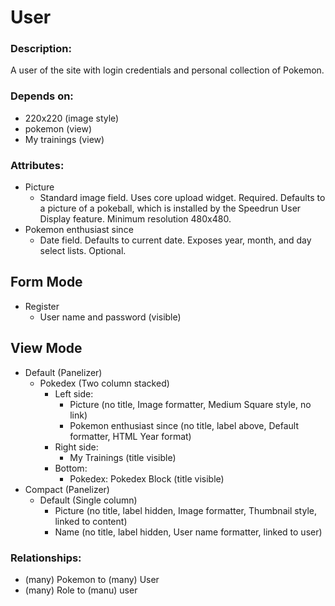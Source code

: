 # User

### Description:
A user of the site with login credentials and personal collection of Pokemon.

### Depends on:
- 220x220 (image style)
- pokemon (view)
- My trainings (view)

### Attributes:

* Picture
    - Standard image field. Uses core upload widget. Required. Defaults to a
      picture of a pokeball, which is installed by the Speedrun User Display
      feature. Minimum resolution 480x480.
* Pokemon enthusiast since
    - Date field. Defaults to current date. Exposes year, month, and day select
      lists. Optional.

## Form Mode

* Register
    - User name and password (visible)

## View Mode

* Default (Panelizer)
    - Pokedex (Two column stacked)
        - Left side:
            - Picture (no title, Image formatter, Medium Square style, no link)
            - Pokemon enthusiast since (no title, label above, Default formatter, HTML Year format)
        - Right side:
            - My Trainings (title visible)
        - Bottom:
            - Pokedex: Pokedex Block (title visible)
* Compact (Panelizer)
    - Default (Single column)
        - Picture (no title, label hidden, Image formatter, Thumbnail style, linked to content)
        - Name (no title, label hidden, User name formatter, linked to user)

### Relationships:

* (many) Pokemon to (many) User
* (many) Role to (manu) user

